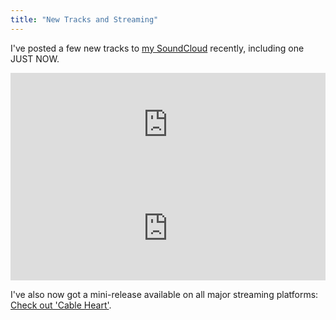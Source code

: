 ```yaml
---
title: "New Tracks and Streaming"
---
```


I've posted a few new tracks to [my SoundCloud](https://soundcloud.com/duelinmarkers) recently, including one JUST NOW.

<iframe width="100%" height="166" scrolling="no" frameborder="no" allow="autoplay" src="https://w.soundcloud.com/player/?url=https%3A//api.soundcloud.com/tracks/720762988&color=%2350524c&auto_play=false&hide_related=false&show_comments=true&show_user=true&show_reposts=false&show_teaser=true"></iframe>

<iframe width="100%" height="166" scrolling="no" frameborder="no" allow="autoplay" src="https://w.soundcloud.com/player/?url=https%3A//api.soundcloud.com/tracks/719473729&color=%23847c7c&auto_play=false&hide_related=false&show_comments=true&show_user=true&show_reposts=false&show_teaser=true"></iframe>

I've also now got a mini-release available on all major streaming platforms: 
[Check out 'Cable Heart'](https://distrokid.com/hyperfollow/duelinmarkers/cable-heart).
